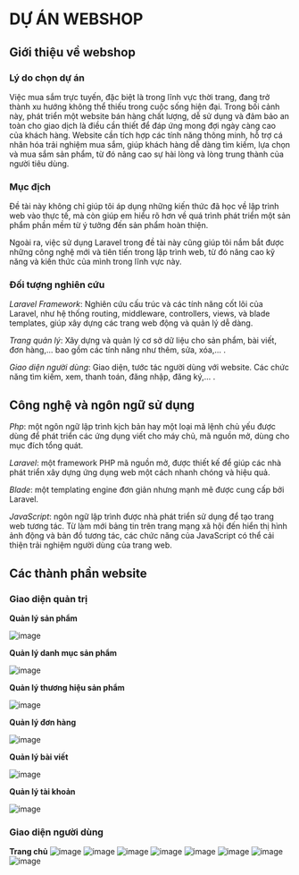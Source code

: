 # DỰ ÁN WEBSHOP
## Giới thiệu về webshop
### Lý do chọn dự án
Việc mua sắm trực tuyến, đặc biệt là trong lĩnh vực thời trang, đang trở thành xu hướng không thể thiếu trong cuộc sống hiện đại. Trong bối cảnh này, phát triển một website bán hàng chất lượng, dễ sử dụng và đảm bảo an toàn cho giao dịch là điều cần thiết để đáp ứng mong đợi ngày càng cao của khách hàng. Website cần tích hợp các tính năng thông minh, hỗ trợ cá nhân hóa trải nghiệm mua sắm, giúp khách hàng dễ dàng tìm kiếm, lựa chọn và mua sắm sản phẩm, từ đó nâng cao sự hài lòng và lòng trung thành của người tiêu dùng.
### Mục địch
Đề tài này không chỉ giúp tôi áp dụng những kiến thức đã học về lập trình web vào thực tế, mà còn giúp em hiểu rõ hơn về quá trình phát triển một sản phẩm phần mềm từ ý tưởng đến sản phẩm hoàn thiện.

Ngoài ra, việc sử dụng Laravel  trong đề tài này cũng giúp tôi nắm bắt được những công nghệ mới và tiên tiến trong lập trình web, từ đó nâng cao kỹ năng và kiến thức của mình trong lĩnh vực này.
### Đối tượng nghiên cứu
*Laravel Framework*: Nghiên cứu cấu trúc và các tính năng cốt lõi của Laravel, như hệ thống routing, middleware, controllers, views, và blade templates, giúp xây dựng các trang web động và quản lý dễ dàng.
 
*Trang quản lý*: Xây dựng và quản lý cơ sở dữ liệu cho sản phẩm, bài viết, đơn hàng,... bao gồm các tính năng như thêm, sửa, xóa,... .

*Giao diện người dùng*: Giao diện, tước tác người dùng với website. Các chức năng tìm kiếm, xem, thanh toán, đăng nhập, đăng ký,... .
## Công nghệ và ngôn ngữ sử dụng
*Php*: một ngôn ngữ lập trình kịch bản hay một loại mã lệnh chủ yếu được dùng để phát triển các ứng dụng viết cho máy chủ, mã nguồn mở, dùng cho mục đích tổng quát.

*Laravel*: một framework PHP mã nguồn mở, được thiết kế để giúp các nhà phát triển xây dựng ứng dụng web một cách nhanh chóng và hiệu quả.

*Blade*: một templating engine đơn giản nhưng mạnh mẽ được cung cấp bởi Laravel.

*JavaScript*: ngôn ngữ lập trình được nhà phát triển sử dụng để tạo trang web tương tác. Từ làm mới bảng tin trên trang mạng xã hội đến hiển thị hình ảnh động và bản đồ tương tác, các chức năng của JavaScript có thể cải thiện trải nghiệm người dùng của trang web.
## Các thành phần website
### Giao diện quản trị
**Quản lý sản phẩm**

![image](https://github.com/user-attachments/assets/add5d51d-ce11-46b0-a6b4-a4fd7b12e236)

**Quản lý danh mục sản phẩm**

![image](https://github.com/user-attachments/assets/931539dc-f42b-4ce4-88d5-338305d23344)

**Quản lý thương hiệu sản phẩm**

![image](https://github.com/user-attachments/assets/8760b7b2-b734-4ae6-9428-54ceca688706)

**Quản lý đơn hàng**

![image](https://github.com/user-attachments/assets/16e132e0-c3de-4456-adf1-9d35c0770316)

**Quản lý bài viết**

![image](https://github.com/user-attachments/assets/a28ade64-047c-45f6-a61c-cfcf69b29fe8)

**Quản lý tài khoản**

![image](https://github.com/user-attachments/assets/20118292-1619-4e49-99e7-ad180a2a4a2e)

### Giao diện người dùng
**Trang chủ**
![image](https://github.com/user-attachments/assets/e208ee1b-565b-4d05-8a29-544bcf9e9544)
![image](https://github.com/user-attachments/assets/e0c6d841-b18b-4ff5-a5fe-ae147e0e6eb4)
![image](https://github.com/user-attachments/assets/8695823f-34c3-45cb-9728-01f8e1d550ff)
![image](https://github.com/user-attachments/assets/f352e4b7-5a90-44e9-b4d5-59e4961a50a3)
![image](https://github.com/user-attachments/assets/62c2e8b6-b968-4652-ac7f-68c3f0b646a5)
![image](https://github.com/user-attachments/assets/076c0e17-8772-4a29-83c8-c73bc5f965ce)
![image](https://github.com/user-attachments/assets/817c4643-5ecb-46e2-93f8-6d881b7120ce)
![image](https://github.com/user-attachments/assets/7fcfff03-d6b1-4d62-b097-0ee292a69e58)
